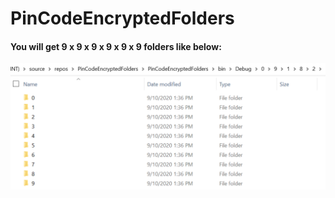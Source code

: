 # PinCodeEncryptedFolders
#### You will get 9 x 9 x 9 x 9 x 9 x 9 folders like below: 
![Image](https://github.com/Chunlong101/PinCodeEncryptedFolders/blob/master/PinCodeEncryptedFolders.png)
